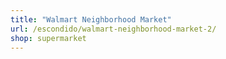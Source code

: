 ```yaml
---
title: "Walmart Neighborhood Market"
url: /escondido/walmart-neighborhood-market-2/
shop: supermarket
---
```

